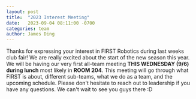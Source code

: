 ```yaml
---
layout: post
title:  "2023 Interest Meeting"
date:   2023-09-04 08:11:00 -0700
categories: team
author: James Ding
---
```


Thanks for expressing your interest in FIRST Robotics during last weeks club fair! We are really excited about the start of the new season this year. We will be having our very first all-team meeting **THIS WEDNESDAY (9/6) during lunch** most likely in **ROOM 204**. This meeting will go through what FIRST is about, different sub-teams, what we do as a team, and the upcoming schedule. Please don't hesitate to reach out to leadership if you have any questions. We can't wait to see you guys there :D